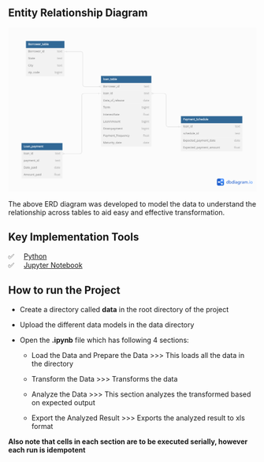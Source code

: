 
## **Entity Relationship Diagram**

![Data Model](./images/ERD.png)

The above ERD diagram was developed to model the data to understand the relationship across tables
to aid easy and effective transformation.

## **Key Implementation Tools**

✅ &nbsp; &nbsp;  <a href='https://python.org'> Python </a> <br>
✅ &nbsp; &nbsp;  <a href='https://jupyter.org/'> Jupyter Notebook </a> <br>

## **How to run the Project**

- Create a directory called __data__ in the root directory of the project  

- Upload the different data models in the data directory

- Open the __.ipynb__ file which has following 4 sections:

    - Load the Data and Prepare the Data  >>> This loads all the data in the directory

    - Transform the Data >>> Transforms the data

    - Analyze the Data  >>> This section analyzes the transformed based on expected output

    - Export the Analyzed Result  >>> Exports the analyzed result to xls format


__Also note that cells in each section are to be executed serially, however each run is idempotent__
